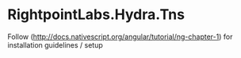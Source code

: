 # RightpointLabs.Hydra.Tns
Follow (http://docs.nativescript.org/angular/tutorial/ng-chapter-1) for installation guidelines / setup
